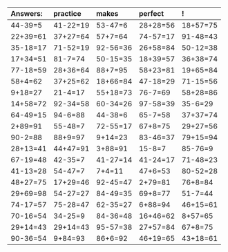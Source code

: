 | Answers: | practice | makes | perfect | ! |
| :--- | :--- | :--- | :--- | :--- |
| 44-39=5 | 41-22=19 | 53-47=6 | 28+28=56 | 18+57=75 | 
| 22+39=61 | 37+27=64 | 57+7=64 | 74-57=17 | 91-48=43 | 
| 35-18=17 | 71-52=19 | 92-56=36 | 26+58=84 | 50-12=38 | 
| 17+34=51 | 81-7=74 | 50-15=35 | 18+39=57 | 36+38=74 | 
| 77-18=59 | 28+36=64 | 88+7=95 | 58+23=81 | 19+65=84 | 
| 58+4=62 | 37+25=62 | 18+66=84 | 47-18=29 | 71-15=56 | 
| 9+18=27 | 21-4=17 | 55+18=73 | 76-7=69 | 58+28=86 | 
| 14+58=72 | 92-34=58 | 60-34=26 | 97-58=39 | 35-6=29 | 
| 64-49=15 | 94-6=88 | 44-38=6 | 65-7=58 | 37+37=74 | 
| 2+89=91 | 55-48=7 | 72-55=17 | 67+8=75 | 29+27=56 | 
| 90-2=88 | 88+9=97 | 9+14=23 | 83-46=37 | 79+15=94 | 
| 28+13=41 | 44+47=91 | 3+88=91 | 15-8=7 | 85-76=9 | 
| 67-19=48 | 42-35=7 | 41-27=14 | 41-24=17 | 71-48=23 | 
| 41-13=28 | 54-47=7 | 7+4=11 | 47+6=53 | 80-52=28 | 
| 48+27=75 | 17+29=46 | 92-45=47 | 2+79=81 | 76+8=84 | 
| 29+69=98 | 54-27=27 | 84-49=35 | 69+8=77 | 51-7=44 | 
| 74-17=57 | 75-28=47 | 62-35=27 | 6+88=94 | 46+15=61 | 
| 70-16=54 | 34-25=9 | 84-36=48 | 16+46=62 | 8+57=65 | 
| 29+14=43 | 29+14=43 | 95-57=38 | 27+57=84 | 67+8=75 | 
| 90-36=54 | 9+84=93 | 86+6=92 | 46+19=65 | 43+18=61 | 
